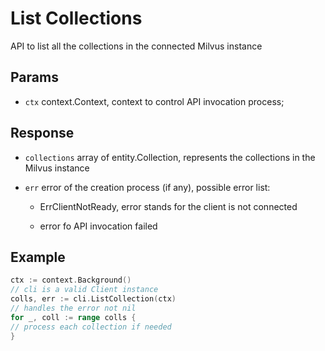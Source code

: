 # List Collections

API to list all the collections in the connected Milvus instance 

## Params

- `ctx` context.Context, context to control API invocation process;

## Response

- `collections` array of entity.Collection, represents the collections in the Milvus instance

- `err` error of the creation process (if any), possible error list:

    - ErrClientNotReady, error stands for the client is not connected

    - error fo API invocation failed 

## Example

```go
ctx := context.Background()
// cli is a valid Client instance
colls, err := cli.ListCollection(ctx)
// handles the error not nil
for _, coll := range colls {
// process each collection if needed
}
```
